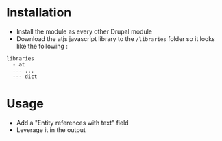 # Installation

* Install the module as every other Drupal module
* Download the atjs javascript library to the ```/libraries``` folder
  so it looks like the following :
```
libraries
  - at
  --- ...
  --- dict
```

# Usage

* Add a "Entity references with text" field
* Leverage it in the output
